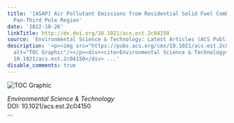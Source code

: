 ```yaml
---
title: '[ASAP] Air Pollutant Emissions from Residential Solid Fuel Combustion in the
  Pan-Third Pole Region'
date: '2022-10-26'
linkTitle: http://dx.doi.org/10.1021/acs.est.2c04150
source: 'Environmental Science & Technology: Latest Articles (ACS Publications)'
description: '<p><img src="https://pubs.acs.org/cms/10.1021/acs.est.2c04150/asset/images/medium/es2c04150_0008.gif"
  alt="TOC Graphic"/></p><div><cite>Environmental Science & Technology</cite></div><div>DOI:
  10.1021/acs.est.2c04150</div> ...'
disable_comments: true
---
```

<p><img src="https://pubs.acs.org/cms/10.1021/acs.est.2c04150/asset/images/medium/es2c04150_0008.gif" alt="TOC Graphic"/></p><div><cite>Environmental Science & Technology</cite></div><div>DOI: 10.1021/acs.est.2c04150</div> ...